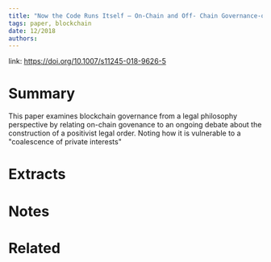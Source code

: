 ```yaml
---
title: "Now the Code Runs Itself — On-Chain and Off- Chain Governance-of- Blockchain Technologies"
tags: paper, blockchain
date: 12/2018
authors: 
---
```


link: https://doi.org/10.1007/s11245-018-9626-5

# Summary
This paper examines blockchain governance from a legal philosophy perspective by relating on-chain govenance to an ongoing debate about the construction of a positivist legal order. Noting how it is vulnerable to a "coalescence of private interests"

# Extracts

# Notes

# Related
